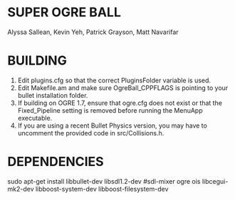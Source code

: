 SUPER OGRE BALL
======================================================
Alyssa Sallean, Kevin Yeh, Patrick Grayson, Matt Navarifar

BUILDING
=================================
1. Edit plugins.cfg so that the correct PluginsFolder variable is used.
2. Edit Makefile.am and make sure OgreBall_CPPFLAGS is pointing to your bullet installation folder.
3. If building on OGRE 1.7, ensure that ogre.cfg does not exist or that the Fixed_Pipeline setting is removed before running the MenuApp executable.
4. If you are using a recent Bullet Physics version, you may have to uncomment the provided code in src/Collisions.h.

DEPENDENCIES
=================================
sudo apt-get install libbullet-dev libsdl1.2-dev #sdl-mixer ogre ois libcegui-mk2-dev libboost-system-dev libboost-filesystem-dev